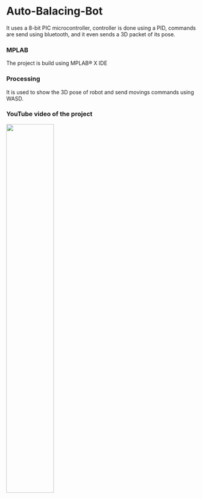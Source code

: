 # Auto-Balacing-Bot
It uses a 8-bit PIC microcontroller, controller is done using a PID, commands are send using bluetooth, and it even sends a 3D packet of its pose.

### MPLAB
The project is build using MPLAB® X IDE

### Processing
It is used to show the 3D pose of robot and send movings commands using WASD.
### YouTube video of the project

[<img src="https://i.ytimg.com/vi/ZnpLhRgDqbQ/maxresdefault.jpg" width="50%">](https://www.youtube.com/watch?v=ZnpLhRgDqbQ "Self balancing robot")
